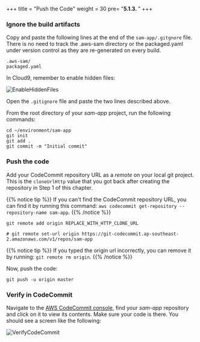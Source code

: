 +++
title = "Push the Code"
weight = 30
pre= "<b>5.1.3. </b>"
+++

### Ignore the build artifacts
Copy and paste the following lines at the end of the `sam-app/.gitgnore` file. There is no need to track the  .aws-sam directory or the packaged.yaml under version control as they are re-generated on every build. 

```
.aws-sam/
packaged.yaml
```

In Cloud9, remember to enable hidden files: 

![EnableHiddenFiles](/images/build-pipeline/screenshot-hidden-files-cloud9.png)

Open the `.gitignore` file and paste the two lines described above. 

From the root directory of your _sam-app_ project, run the following commands:

```
cd ~/environment/sam-app
git init
git add .
git commit -m "Initial commit"
```

### Push the code
Add your CodeCommit repository URL as a _remote_ on your local git project. This is the `cloneUrlHttp` value that you got back after creating the repository in Step 1 of this chapter.

{{% notice tip %}}
If you can't find the CodeCommit repository URL, you can find it by running this command: `aws codecommit get-repository --repository-name sam-app`.
{{% /notice %}}

```
git remote add origin REPLACE_WITH_HTTP_CLONE_URL

# git remote set-url origin https://git-codecommit.ap-southeast-2.amazonaws.com/v1/repos/sam-app
```

{{% notice tip %}}
If you typed the origin url incorrectly, you can remove it by running: `git remote rm origin`.
{{% /notice %}}

Now, push the code:

```
git push -u origin master
```

### Verify in CodeCommit
Navigate to the [AWS CodeCommit console](https://console.aws.amazon.com/codesuite/codecommit/home), find your _sam-app_ repository and click on it to view its contents. Make sure your code is there. You should see a screen like the following:

![VerifyCodeCommit](/images/build-pipeline/screenshot-verify-codecommit.png)